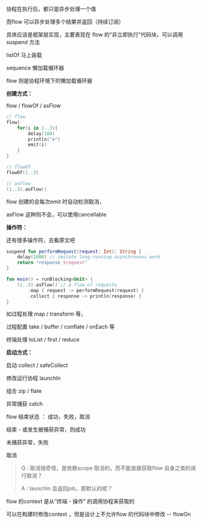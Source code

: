 协程在执行后，都只是异步处理一个值  

而flow 可以异步处理多个结果并返回（持续订阅）



具体应该是框架层实现，主要表现在 flow 的“非立即执行”代码块，可以调用suspend 方法



listOf 马上装载  

sequence 懒加载循环器  

flow 则是协程环境下的懒加载循环器



**创建方式：**

flow / flowOf / asFlow 

```kotlin
// flow
flow{
    for(i in 1..3){
        delay(100)
        println("e")
        emit(i)
    }
}

// flowOf
flowOf(1..3)

// asFlow
(1..3).asFlow()
```

flow 创建的会每次emit 时自动检测取消，

asFlow 这种则不会，可以使用cancellable 



**操作符：**

还有很多操作符，去看原文吧

```kotlin
suspend fun performRequest(request: Int): String {
    delay(1000) // imitate long-running asynchronous work
    return "response $request"
}

fun main() = runBlocking<Unit> {
    (1..3).asFlow() // a flow of requests
        .map { request -> performRequest(request) }
        .collect { response -> println(response) }
}
```

如过程处理 map / transform 等，

过程配置 take / buffer / conflate / onEach 等

终端处理 toList / first / reduce 



**启动方式：**

启动 collect / safeCollect  

修改运行协程 launchIn



组合 zip / flate

异常捕获 catch  



flow 结束状态 ： 成功，失败，取消  

结束 - 或发生被捕获异常，则成功

未捕获异常，失败

取消

> Q : 取消很奇怪，是依赖scope 取消的，而不能直接获取flow 自身之类的进行取消？
>
> A : launchIn 会返回job，那默认的呢？



flow 的context 是从“终端 - 操作” 的调用协程来获取的

可以在构建时修改context ，但是设计上不允许flow 的代码块中修改 -- flowOn  




